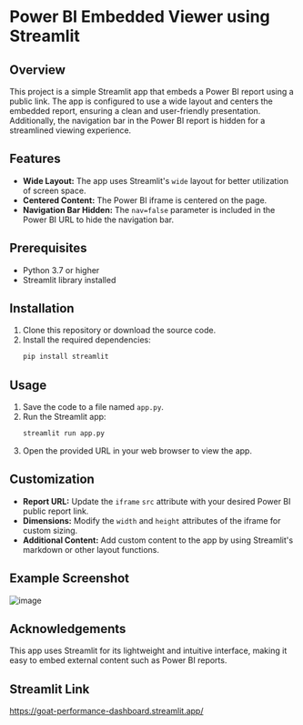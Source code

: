 # Power BI Embedded Viewer using Streamlit

## Overview
This project is a simple Streamlit app that embeds a Power BI report using a public link. The app is configured to use a wide layout and centers the embedded report, ensuring a clean and user-friendly presentation. Additionally, the navigation bar in the Power BI report is hidden for a streamlined viewing experience.

## Features
- **Wide Layout:** The app uses Streamlit's `wide` layout for better utilization of screen space.
- **Centered Content:** The Power BI iframe is centered on the page.
- **Navigation Bar Hidden:** The `nav=false` parameter is included in the Power BI URL to hide the navigation bar.

## Prerequisites
- Python 3.7 or higher
- Streamlit library installed

## Installation
1. Clone this repository or download the source code.
2. Install the required dependencies:
   ```bash
   pip install streamlit
   ```

## Usage
1. Save the code to a file named `app.py`.
2. Run the Streamlit app:
   ```bash
   streamlit run app.py
   ```
3. Open the provided URL in your web browser to view the app.

## Customization
- **Report URL:** Update the `iframe` `src` attribute with your desired Power BI public report link.
- **Dimensions:** Modify the `width` and `height` attributes of the iframe for custom sizing.
- **Additional Content:** Add custom content to the app by using Streamlit's markdown or other layout functions.

## Example Screenshot
![image](https://github.com/user-attachments/assets/4d72321b-0e6b-4375-a03b-3650c6828f53)

## Acknowledgements
This app uses Streamlit for its lightweight and intuitive interface, making it easy to embed external content such as Power BI reports.

## Streamlit Link
https://goat-performance-dashboard.streamlit.app/

